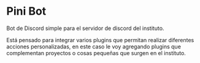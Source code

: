 # Pini Bot

Bot de Discord simple para el servidor de discord del instituto.

Está pensado para integrar varios plugins que permitan realizar diferentes acciones personalizadas, en este caso le voy agregando plugins que complementan proyectos o cosas pequeñas que surgen en el instituto.
